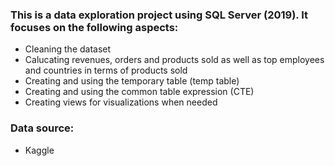 ### This is a data exploration project using SQL Server (2019). It focuses on the following aspects:
- Cleaning the dataset
- Calucating revenues, orders and products sold as well as top employees and countries in terms of products sold
- Creating and using the temporary table (temp table)
- Creating and using the common table expression (CTE)
- Creating views for visualizations when needed

### Data source: 
- Kaggle
